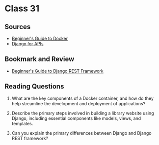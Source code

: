 # Class 31

## Sources
- [Beginner's Guide to Docker]()
- [Django for APIs]()

## Bookmark and Review
- [Beginner's Guide to Django REST Framework]()

## Reading Questions
1. What are the key components of a Docker container, and how do they help streamline the development and deployment of applications?
>
2. Describe the primary steps involved in building a library website using Django, including essential components like models, views, and templates.
>
3. Can you explain the primary differences between Django and Django REST framework?
>
